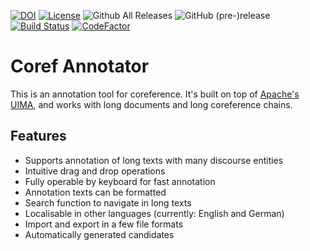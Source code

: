[![DOI](https://zenodo.org/badge/DOI/10.5281/zenodo.1228106.svg)](https://doi.org/10.5281/zenodo.1228106)
[![License](https://img.shields.io/badge/license-Apache%202.0-blue.svg)](https://opensource.org/licenses/Apache-2.0)
![Github All Releases](https://img.shields.io/github/downloads/nilsreiter/CorefAnnotator/total.svg)
![GitHub (pre-)release](https://img.shields.io/github/release/nilsreiter/CorefAnnotator/all.svg)
[![Build Status](https://travis-ci.org/nilsreiter/CorefAnnotator.svg?branch=master)](https://travis-ci.org/nilsreiter/CorefAnnotator)
[![CodeFactor](https://www.codefactor.io/repository/github/nilsreiter/corefannotator/badge)](https://www.codefactor.io/repository/github/nilsreiter/corefannotator)
# Coref Annotator

This is an annotation tool for coreference. It's built on top of [Apache's UIMA](https://uima.apache.org), and works with long documents and long coreference chains.

## Features

- Supports annotation of long texts with many discourse entities
- Intuitive drag and drop operations
- Fully operable by keyboard for fast annotation
- Annotation texts can be formatted
- Search function to navigate in long texts
- Localisable in other languages (currently: English and German)
- Import and export in a few file formats
- Automatically generated candidates
